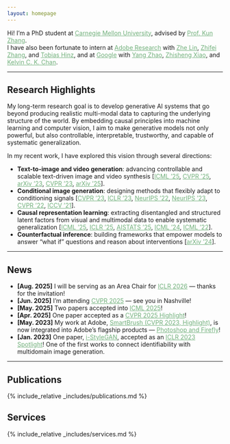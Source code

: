 ```yaml
---
layout: homepage
---
```


Hi! I’m a PhD student at <a href="https://www.cmu.edu/" style="color:#71b07b;">Carnegie Mellon University</a>, advised by <a href="https://www.andrew.cmu.edu/user/kunz1/" style="color:#71b07b;">Prof. Kun Zhang</a>.  
I have also been fortunate to intern at <a href="https://research.adobe.com/" style="color:#71b07b;">Adobe Research</a> with <a href="https://sites.google.com/site/zhelin625/" style="color:#71b07b;">Zhe Lin</a>, <a href="https://zzutk.github.io/" style="color:#71b07b;">Zhifei Zhang</a>, and <a href="https://www.tobiashinz.com/" style="color:#71b07b;">Tobias Hinz</a>, and at <a href="https://research.google/" style="color:#71b07b;">Google</a> with <a href="https://sites.google.com/view/zhao-yang/" style="color:#71b07b;">Yang Zhao</a>, <a href="https://xavierxiao.github.io/" style="color:#71b07b;">Zhisheng Xiao</a>, and <a href="https://ckkelvinchan.github.io/" style="color:#71b07b;">Kelvin C. K. Chan</a>.

---

## Research Highlights

My long-term research goal is to develop generative AI systems that go beyond producing realistic multi-modal data to capturing the underlying structure of the world. By embedding causal principles into machine learning and computer vision, I aim to make generative models not only powerful, but also controllable, interpretable, trustworthy, and capable of systematic generalization.

In my recent work, I have explored this vision through several directions:

- **Text-to-image and video generation**: advancing controllable and scalable text-driven image and video synthesis [<a href="https://openreview.net/pdf?id=hUHRTaTfvZ" style="color:#71b07b;">ICML ’25</a>, <a href="https://openaccess.thecvf.com/content/CVPR2025/papers/Xie_SmartCLIP_Modular_Vision-language_Alignment_with_Identification_Guarantees_CVPR_2025_paper.pdf" style="color:#71b07b;">CVPR ’25</a>, <a href="https://arxiv.org/pdf/2312.03771" style="color:#71b07b;">arXiv ’23</a>, <a href="https://arxiv.org/pdf/2212.05034.pdf" style="color:#71b07b;">CVPR ’23</a>, <a href="https://arxiv.org/pdf/2502.02690" style="color:#71b07b;">arXiv ’25</a>].  
- **Conditional image generation**: designing methods that flexibly adapt to conditioning signals [<a href="https://arxiv.org/pdf/2212.05034.pdf" style="color:#71b07b;">CVPR ’23</a>, <a href="https://openreview.net/pdf?id=U2g8OGONA_V" style="color:#71b07b;">ICLR ’23</a>, <a href="https://openreview.net/pdf?id=RNZ8JOmNaV4" style="color:#71b07b;">NeurIPS ’22</a>, <a href="https://arxiv.org/pdf/2306.12511.pdf" style="color:#71b07b;">NeurIPS ’23</a>, <a href="https://openaccess.thecvf.com/content/CVPR2022/papers/Xu_Maximum_Spatial_Perturbation_Consistency_for_Unpaired_Image-to-Image_Translation_CVPR_2022_paper.pdf" style="color:#71b07b;">CVPR ’22</a>, <a href="https://openaccess.thecvf.com/content/ICCV2021/papers/Xie_Unaligned_Image-to-Image_Translation_by_Learning_to_Reweight_ICCV_2021_paper.pdf" style="color:#71b07b;">ICCV ’21</a>].  
- **Causal representation learning**: extracting disentangled and structured latent factors from visual and multimodal data to enable systematic generalization [<a href="https://openreview.net/pdf?id=cW9Ttnm1aC" style="color:#71b07b;">ICML ’25</a>, <a href="https://arxiv.org/pdf/2306.12511.pdf" style="color:#71b07b;">ICLR ’25</a>, <a href="https://openreview.net/attachment?id=S8lfepB2fz&name=pdf" style="color:#71b07b;">AISTATS ’25</a>, <a href="https://arxiv.org/pdf/2402.05052" style="color:#71b07b;">ICML ’24</a>, <a href="https://proceedings.mlr.press/v162/kong22a/kong22a.pdf" style="color:#71b07b;">ICML ’22</a>].  
- **Counterfactual inference**: building frameworks that empower models to answer “what if” questions and reason about interventions [<a href="https://arxiv.org/pdf/2306.05751" style="color:#71b07b;">arXiv ’24</a>].

---

## News

- **[Aug. 2025]** I will be serving as an Area Chair for <a href="https://iclr.cc/" style="color:#71b07b;">ICLR 2026</a> — thanks for the invitation!  
- **[Jun. 2025]** I’m attending <a href="https://cvpr.thecvf.com/" style="color:#71b07b;">CVPR 2025</a> — see you in Nashville!  
- **[May. 2025]** Two papers accepted into <a href="https://icml.cc/" style="color:#71b07b;">ICML 2025</a>!  
- **[Apr. 2025]** One paper accepted as a <a href="https://cvpr.thecvf.com/" style="color:#71b07b;">CVPR 2025 Highlight</a>!  
- **[May. 2023]** My work at Adobe, <a href="https://arxiv.org/pdf/2212.05034.pdf" style="color:#71b07b;">SmartBrush (CVPR 2023, Highlight)</a>, is now integrated into Adobe’s flagship products — <a href="https://www.adobe.com/products/photoshop/generative-fill.html" style="color:#71b07b;">Photoshop and Firefly</a>!  
- **[Jan. 2023]** One paper, <a href="https://openreview.net/pdf?id=U2g8OGONA_V" style="color:#71b07b;">i-StyleGAN</a>, accepted as an <a href="https://iclr.cc/" style="color:#71b07b;">ICLR 2023 Spotlight</a>! One of the first works to connect identifiability with multidomain image generation.  

---

## Publications  

{% include_relative _includes/publications.md %}  

## Services  

{% include_relative _includes/services.md %}  
